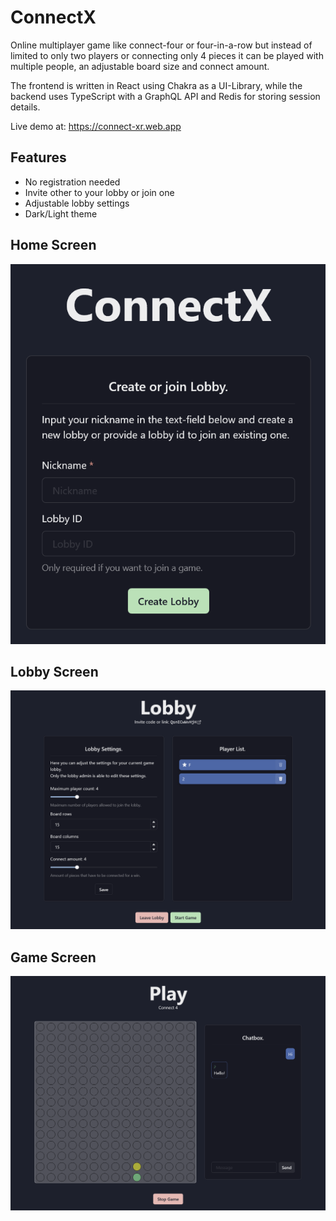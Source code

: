 # ConnectX

Online multiplayer game like connect-four or four-in-a-row but instead of limited
to only two players or connecting only 4 pieces it can be played with multiple 
people, an adjustable board size and connect amount.

The frontend is written in React using Chakra as a UI-Library, while the backend
uses TypeScript with a GraphQL API and Redis for storing session details.

Live demo at: <https://connect-xr.web.app>

## Features

- No registration needed
- Invite other to your lobby or join one
- Adjustable lobby settings
- Dark/Light theme

## Home Screen

![Home Screen](home.png)

## Lobby Screen

![Lobby Screen](lobby.png)

## Game Screen

![Game Screen](play.png)